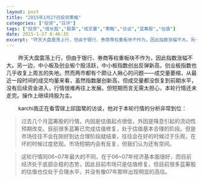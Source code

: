 ```yaml
---
layout: post
title: "2015年1月27日投资策略"
categories: ["投资","日评"]
tags: ["投资","成长股","股票","成交量","策略","访谈","蓝筹股","估值"]
date: 2015-1-27 8:46:35
excerpt: "昨天大盘震荡上行，但由于银行、券商等权重板块不作为，因此指数涨幅不大。另一边，中小板及创业板个股活跃……"
---
```

&nbsp;&nbsp;&nbsp;&nbsp;&nbsp;&nbsp;&nbsp;&nbsp;昨天大盘震荡上行，但由于银行、券商等权重板块不作为，因此指数涨幅不大。另一边，中小板及创业板个股活跃，中小板指数创出反弹新高，创业板指数也几乎收复上周五的失地。然而两市都有个颇让人揪心的问题——成交量萎缩，从最近一段时间的成交均量来看，虽然指数屡创新高，但成交量都没恢复到前期水平，没有后续资金进入，行情很难再往上发展。但短期而言无需太担心，本轮行情还未走完。操作上继续持股为主。

&nbsp;&nbsp;&nbsp;&nbsp;&nbsp;&nbsp;&nbsp;&nbsp;karchi我正在看雪球上邱国鹭的访谈，他对于本轮行情的分析非常到位：

> 过去几个月蓝筹股的行情，内因是估值起点很低，外因是降息引起的流动性预期改变。目前很多蓝筹已完成估值修复，处于估值基本合理的阶段。但是市场往往不会在刚好到达合理阶段就结束，往往会在好的时候过于乐观，在坏的时候过度悲观。市场短期内会有反复，但我们认为还有空间。

> 这轮行情同06~07年最大的不同，在于06~07年经济基本面很好，而目前经济处于底部企稳的态势，因此目前市场只是估值修复。但目前很多蓝筹股的估值也仅处于合理水平，并没有像07年那样出现明显的高估。

